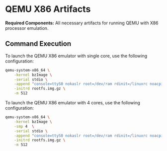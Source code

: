 # QEMU X86 Artifacts

**Required Components:**
All necessary artifacts for running QEMU with X86 processor emulation.

## Command Execution
To launch the QEMU X86 emulator with single core, use the following configuration:

```bash
qemu-system-x86_64 \
    -kernel bzImage \
    -serial stdio \
    -append "console=ttyS0 nokaslr root=/dev/ram rdinit=/linuxrc noacpi" \
    -initrd rootfs.img.gz \
    -m 512
```


To launch the QEMU X86 emulator with 4 cores, use the following configuration:

```bash
qemu-system-x86_64 \
    -kernel bzImage \
    -smp 4  \
    -serial stdio \
    -append "console=ttyS0 nokaslr root=/dev/ram rdinit=/linuxrc noacpi" \
    -initrd rootfs.img.gz \
    -m 512
```
